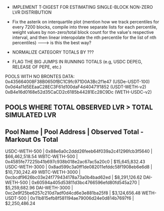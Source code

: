 - IMPLEMENT T-DIGEST FOR ESTIMATING SINGLE-BLOCK NON-ZERO LVR DISTRIBUTION

- Fix the asterik on interquartile plot (mention how we track percentiles for every 7200 blocks, compile into three separate lists for each percentile, weight values by non-zero/total block count for the value's respective interval, and then linear interopolate the nth percentile for the list of nth percentiles) ---> is this the best way? 

- NORMALIZE CATEGORY TOTALS BY ???

- FLAG THE BIG JUMPS IN RUNNING TOTALS (e.g, USDC DEPEG, RELEASE OF PEPE, etc.)

POOLS WITH NO BRONTES DATA:
0x435664008F38B0650fBC1C9fc971D0A3Bc2f1e47 (USDe-USDT-100)
0x0d4a11d5EEaaC28EC3F61d100daF4d40471f1852 (USDT-WETH-v2)
0xB4e16d0168e52d35CaCD2c6185b44281Ec28C9Dc (WETH-USDC-v2)

POOLS WHERE TOTAL OBSERVED LVR > TOTAL SIMULATED LVR
----------------------------------------------------------------------------------------------------
Pool Name            | Pool Address                               | Observed Total - Markout 0s Total
----------------------------------------------------------------------------------------------------
USDC-WETH-500        | 0x88e6a0c2ddd26feeb64f039a2c41296fcb3f5640 |   $66,462,518.54
WBTC-WETH-500        | 0x4585fe77225b41b697c938b018e2ac67ac5a20c0 |   $15,645,832.43
USDC-WETH-3000       | 0x8ad599c3a0ff1de082011efddc58f1908eb6e6d8 |   $10,730,242.49
WBTC-WETH-3000       | 0xcbcdf9626bc03e24f779434178a73a0b4bad62ed |    $8,291,126.62
DAI-WETH-500         | 0x60594a405d53811d3bc4766596efd80fd545a270 |    $5,259,682.96
DAI-WETH-3000        | 0xc2e9f25be6257c210d7adf0d4cd6e3e881ba25f8 |    $3,124,656.48
WETH-USDT-500        | 0x11b815efb8f581194ae79006d24e0d814b7697f6 |    $2,250,486.24
